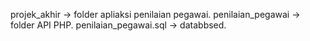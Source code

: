 projek_akhir -> folder apliaksi penilaian pegawai.
penilaian_pegawai -> folder API PHP.
penilaian_pegawai.sql -> databbsed.

